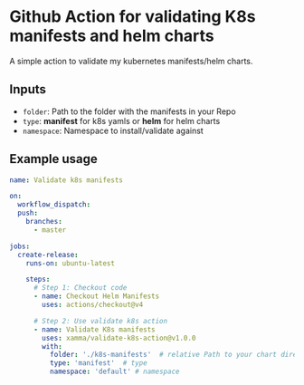 # Github Action for validating K8s manifests and helm charts
A simple action to validate my kubernetes manifests/helm charts.  

## Inputs
- ```folder```: Path to the folder with the manifests in your Repo
- ```type```: **manifest** for k8s yamls or **helm** for helm charts
- ```namespace```: Namespace to install/validate against

## Example usage
```yaml
name: Validate k8s manifests

on:
  workflow_dispatch:
  push:
    branches:
      - master

jobs:
  create-release:
    runs-on: ubuntu-latest

    steps:
      # Step 1: Checkout code
      - name: Checkout Helm Manifests
        uses: actions/checkout@v4

      # Step 2: Use validate k8s action
      - name: Validate K8s manifests
        uses: xamma/validate-k8s-action@v1.0.0
        with:
          folder: './k8s-manifests'  # relative Path to your chart directory
          type: 'manifest'  # type
          namespace: 'default' # namespace
```